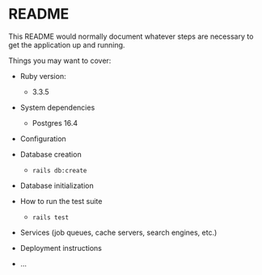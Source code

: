 # README

This README would normally document whatever steps are necessary to get the
application up and running.

Things you may want to cover:

* Ruby version:
  - 3.3.5

* System dependencies
  * Postgres 16.4

* Configuration

* Database creation
  * `rails db:create`

* Database initialization

* How to run the test suite
  * `rails test`

* Services (job queues, cache servers, search engines, etc.)

* Deployment instructions

* ...
